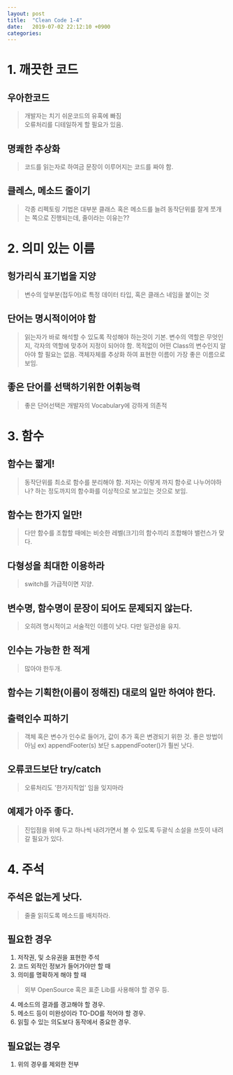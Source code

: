 ```yaml
---
layout: post
title:  "Clean Code 1-4"
date:   2019-07-02 22:12:10 +0900
categories: 
---
```


# 1. 깨끗한 코드

## 우아한코드  
>개발자는 치기 쉬운코드의 유혹에 빠짐  
오류처리를 디테일하게 할 필요가 있음.
## 명쾌한 추상화  
>코드를 읽는자로 하여금 문장이 이루어지는 코드를 짜야 함.
## 클레스, 메소드 줄이기  
>각종 리펙토링 기법은 대부분 클래스 혹은 메소드를 늘려 동작단위를 잘게 쪼개는 쪽으로 진행되는데, 줄이라는 이유는??

# 2. 의미 있는 이름
## 헝가리식 표기법을 지양
> 변수의 앞부분(접두어)로 특정 데이터 타입, 혹은 클래스 네임을 붙이는 것
## 단어는 명시적이어야 함
> 읽는자가 바로 해석할 수 있도록 작성해야 하는것이 기본. 변수의 역할은 무엇인지, 각자의 역할에 맞추어 지정이 되어야 함. 목적없이 어떤 Class의 변수인지 알아야 할 필요는 없음. 객체자체를 추상화 하여 표현한 이름이 가장 좋은 이름으로 보임.  
## 좋은 단어를 선택하기위한 어휘능력
> 좋은 단어선택은 개발자의 Vocabulary에 강하게 의존적

# 3. 함수
## 함수는 짧게!
> 동작단위를 최소로 함수를 분리해야 함. 저자는 이렇게 까지 함수로 나누어야하나? 하는 정도까지의 함수화를 이상적으로 보고있는 것으로 보임.
## 함수는 한가지 일만!
> 다만 함수를 조합할 때에는 비슷한 레벨(크기)의 함수끼리 조합해야 밸런스가 맞다.
## 다형성을 최대한 이용하라
> switch를 가급적이면 지양.
## 변수명, 함수명이 문장이 되어도 문제되지 않는다.
> 오히려 명시적이고 서술적인 이름이 낫다. 다만 일관성을 유지.
## 인수는 가능한 한 적게
> 많아야 한두개.
## 함수는 기획한(이름이 정해진) 대로의 일만 하여야 한다.
## 출력인수 피하기
> 객체 혹은 변수가 인수로 들어가, 값이 추가 혹은 변경되기 위한 것. 좋은 방법이 아님 ex) appendFooter(s) 보단 s.appendFooter()가 훨씬 낫다.
## 오류코드보단 try/catch
> 오류처리도 '한가지직업' 임을 잊지마라
## 예제가 아주 좋다.
> 진입점을 위에 두고 하나씩 내려가면서 볼 수 있도록 두괄식 소설을 쓰듯이 내려갈 필요가 있다.

# 4. 주석
## 주석은 없는게 낫다.
> 줄줄 읽히도록 메소드를 배치하라.
## 필요한 경우
1. 저작권, 및 소유권을 표현한 주석
1. 코드 외적인 정보가 들어가야만 할 때
1. 의미를 명확하게 해야 할 때
> 외부 OpenSource 혹은 표준 Lib를 사용해야 할 경우 등.
4. 메소드의 결과를 경고해야 할 경우.
1. 메소드 등이 미완성이라 TO-DO를 적어야 할 경우.
1. 읽힐 수 있는 의도보다 동작에서 중요한 경우.
## 필요없는 경우
1. 위의 경우를 제외한 전부